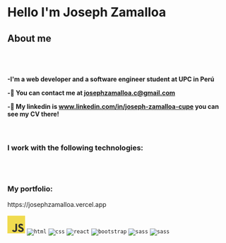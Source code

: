 <h1>Hello I'm Joseph Zamalloa</h1>

<h2>About me</h2> 
<br/> 
<br/>
<h4>
 -I'm a web developer and a software engineer student at UPC in Perú
 <br/>

 -💬 You can contact me at josephzamalloa.c@gmail.com 

 -💼 My linkedin is www.linkedin.com/in/joseph-zamalloa-cupe
     you can see my CV there!
</h4> 
<br/>
<h3>I work with the following technologies:</h3>
<br />
<br />
<h3>My portfolio:</h3>
https://josephzamalloa.vercel.app
<br />
<br />
<code><img height="40" alt="javascript" src="https://raw.githubusercontent.com/github/explore/80688e429a7d4ef2fca1e82350fe8e3517d3494d/topics/javascript/javascript.png"></code>
<code><img height="40" alt="html" src="https://upload.wikimedia.org/wikipedia/commons/thumb/6/61/HTML5_logo_and_wordmark.svg/1200px-HTML5_logo_and_wordmark.svg.png"></code>
<code><img height="40" alt="css" src="https://upload.wikimedia.org/wikipedia/commons/thumb/d/d5/CSS3_logo_and_wordmark.svg/1200px-CSS3_logo_and_wordmark.svg.png"></code>
<code><img height="40" alt="react" src="https://upload.wikimedia.org/wikipedia/commons/thumb/4/47/React.svg/800px-React.svg.png"></code>
<code><img height="40" alt="bootstrap" src="https://upload.wikimedia.org/wikipedia/commons/thumb/b/b2/Bootstrap_logo.svg/1200px-Bootstrap_logo.svg.png"></code>
<code><img height="40" alt="sass" src="https://upload.wikimedia.org/wikipedia/commons/thumb/9/96/Sass_Logo_Color.svg/1200px-Sass_Logo_Color.svg.png"></code>
<code><img height="40" alt="sass" src="https://git-scm.com/images/logos/downloads/Git-Icon-1788C.png"></code>

